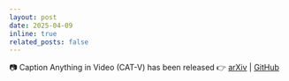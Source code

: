 ```yaml
---
layout: post
date: 2025-04-09
inline: true
related_posts: false
---
```


📷 Caption Anything in Video (CAT-V) has been released
👉 [arXiv](https://arxiv.org/abs/2504.05541) \| [GitHub](https://github.com/yunlong10/CAT-V)

